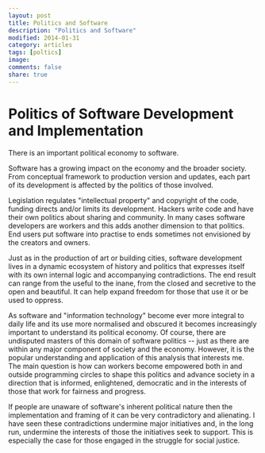 ```yaml
---
layout: post
title: Politics and Software
description: "Politics and Software"
modified: 2014-01-31
category: articles
tags: [poltics]
image:
comments: false
share: true
---
```



# Politics of Software Development and Implementation

There is an important political economy to software.

Software has a growing impact on the economy and the broader society. From conceptual framework to production version and updates, each part of its development is affected by the politics of those involved.

Legislation regulates "intellectual property" and copyright of the code, funding directs and/or limits its development. Hackers write code and have their own politics about sharing and community. In many cases software developers are workers and this adds another dimension to that politics. End users put software into practise to ends sometimes not envisioned by the creators and owners.

Just as in the production of art or building cities, software development lives in a dynamic ecosystem of history and politics that expresses itself with its own internal logic and accompanying contradictions. The end result can range from the useful to the inane, from the closed and secretive to the open and beautiful. It can help expand freedom for those that use it or be used to oppress.

As software and "information technology" become ever more integral to daily life and its use more normalised and obscured it becomes increasingly important to understand its political economy. Of course, there are undisputed masters of this domain of software politics -- just as there are within any major component of society and the economy. However, it is the popular understanding and application of this analysis that interests me. The main question is how can workers become empowered both in and outside programming circles to shape this politics and advance society in a direction that is informed, enlightened, democratic and in the interests of those that work for fairness and progress.

If people are unaware of software's inherent political nature then the implementation and framing of it can be very contradictory and alienating. I have seen these contradictions undermine major initiatives and, in the long run, undermine the interests of those the initiatives seek to support. This is especially the case for those engaged in the struggle for social justice.




